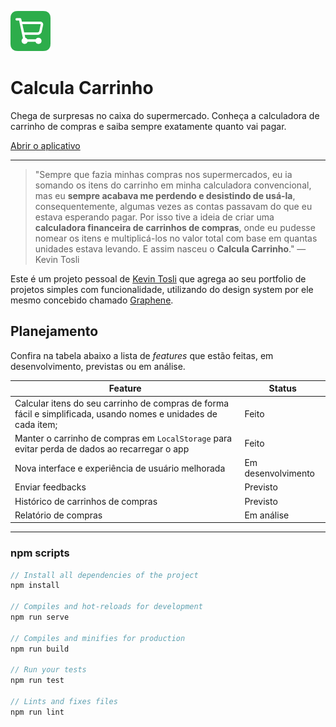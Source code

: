 ![Ícone do app Calcula Carrinho](/public/img/icons/favicon-64x64.png "Calcula Carrinho é uma mão na roda, não acha?")

# Calcula Carrinho

Chega de surpresas no caixa do supermercado. Conheça a calculadora de carrinho de compras e saiba sempre exatamente quanto vai pagar.

[Abrir o aplicativo](https://kevintosli.github.io/calculacarrinho/)

---

> "Sempre que fazia minhas compras nos supermercados, eu ia somando os itens do carrinho em minha calculadora convencional, mas eu **sempre acabava me perdendo e desistindo de usá-la**, consequentemente, algumas vezes as contas passavam do que eu estava esperando pagar. Por isso tive a ideia de criar uma **calculadora financeira de carrinhos de compras**, onde eu pudesse nomear os itens e multiplicá-los no valor total com base em quantas unidades estava levando. E assim nasceu o **Calcula Carrinho**." — Kevin Tosli

Este é um projeto pessoal de [Kevin Tosli](http://bit.ly/tosli-github) que agrega ao seu portfolio de projetos simples com funcionalidade, utilizando do design system por ele mesmo concebido chamado [Graphene](http://bit.ly/graphenedesign).

## Planejamento

Confira na tabela abaixo a lista de _features_ que estão feitas, em desenvolvimento, previstas ou em análise.

| Feature                                                                                                        | Status             |
| -------------------------------------------------------------------------------------------------------------- | ------------------ |
| Calcular itens do seu carrinho de compras de forma fácil e simplificada, usando nomes e unidades de cada item; | Feito              |
| Manter o carrinho de compras em `LocalStorage` para evitar perda de dados ao recarregar o app                  | Feito              |
| Nova interface e experiência de usuário melhorada                                                              | Em desenvolvimento |
| Enviar feedbacks                                                                                               | Previsto           |
| Histórico de carrinhos de compras                                                                              | Previsto           |
| Relatório de compras                                                                                           | Em análise         |

---

### npm scripts

```js
// Install all dependencies of the project
npm install

// Compiles and hot-reloads for development
npm run serve

// Compiles and minifies for production
npm run build

// Run your tests
npm run test

// Lints and fixes files
npm run lint
```
